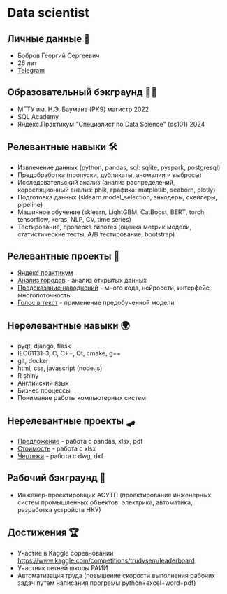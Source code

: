 # Data scientist

## Личные данные 👦
- Бобров Георгий Сергеевич
- 26 лет
- [Telegram](https://t.me/gb98q)

## Образовательный бэкграунд 👩‍🎓
- МГТУ им. Н.Э. Баумана (РК9) магистр 2022
- SQL Academy
- Яндекс.Практикум "Специалист по Data Science" (ds101) 2024

## Релевантные навыки 🛠
- Извлечение данных (python, pandas, sql: sqlite, pyspark, postgresql)
- Предобработка (пропуски, дубликаты, аномалии и выбросы)
- Исследовательский анализ (анализ распределений, корреляционный анализ: phik, графика: matplotlib, seaborn, plotly)
- Подготовка данных (sklearn.model_selection, энкодеры, скейлеры, pipeline)
- Машинное обучение (sklearn, LightGBM, CatBoost, BERT, torch, tensorflow, keras, NLP, CV, time series)
- Тестирование, проверка гипотез (оценка метрик модели, статистические тесты, A/B тестирование, bootstrap)

## Релевантные проекты 🏢
- [Яндекс практикум](https://github.com/BGSs2019/data_science_practice)
- [Анализ городов](https://github.com/BGSs2019/data_science_practice/blob/main/s1_cities_analyses.ipynb) - анализ открытых данных
- [Предсказание наводнений](https://github.com/BGSs2019/flood_prediction) - много кода, нейросети, интерфейс, многопоточность
- [Голос в текст](https://github.com/BGSs2019/STT_vosk_speech_transcript) - применение предобученной модели

## Нерелевантные навыки 🌍
- pyqt, django, flask
- IEC61131-3, C, C++, Qt, cmake, g++
- git, docker
- html, css, javascript (node.js)
- R shiny
- Английский язык
- Бизнес процессы
- Понимание работы компьютерных систем

## Нерелевантные проекты 🛹
- [Предложение](https://github.com/BGSs2019/com_offer) - работа с pandas, xlsx, pdf
- [Стоимость](https://github.com/BGSs2019/putaprice) - работа с xlsx
- [Чертежи](https://github.com/BGSs2019/dwg_dxf2pdf) - работа с dwg, dxf

## Рабочий бэкграунд 💼
- Инженер-проектировщик АСУТП (проектирование инженерных систем промышленных объектов: электрика, автоматика, разработка устройств НКУ)

## Достижения 🏆
- Участие в Kaggle соревновании https://www.kaggle.com/competitions/trudvsem/leaderboard
- Участник летней школы РАИИ
- Автоматизация труда (повышение скорости выполнения рабочих задач путем написания программ python+excel+word+pdf)
